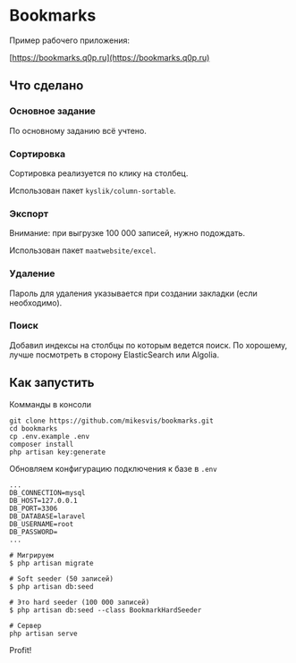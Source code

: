 # Bookmarks

Пример рабочего приложения:

[https://bookmarks.q0p.ru](https://bookmarks.q0p.ru)

## Что сделано

### Основное задание

По основному заданию всё учтено.

### Сортировка

Сортировка реализуется по клику на столбец.

Использован пакет `kyslik/column-sortable`.

### Экспорт

Внимание: при выгрузке 100 000 записей, нужно подождать.

Использован пакет `maatwebsite/excel`.

### Удаление

Пароль для удаления указывается при создании закладки (если необходимо).

### Поиск

Добавил индексы на столбцы по которым ведется поиск. По хорошему, лучше посмотреть в сторону ElasticSearch или Algolia.

## Как запустить

Комманды в консоли

```console
git clone https://github.com/mikesvis/bookmarks.git
cd bookmarks
cp .env.example .env
composer install
php artisan key:generate
```

Обновляем конфигурацию подключения к базе в `.env`

```
...
DB_CONNECTION=mysql
DB_HOST=127.0.0.1
DB_PORT=3306
DB_DATABASE=laravel
DB_USERNAME=root
DB_PASSWORD=
...
```

```console
# Мигрируем
$ php artisan migrate

# Soft seeder (50 записей)
$ php artisan db:seed

# Это hard seeder (100 000 записей)
$ php artisan db:seed --class BookmarkHardSeeder

# Сервер
php artisan serve
```

Profit!
